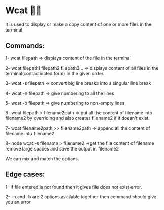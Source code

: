 # Wcat 🚀🚀 

It is used to display or make a copy content of one or more files in the terminal 

## Commands:

1- wcat filepath => displays content of the file in the terminal 

2- wcat filepath1 filepath2 filepath3... => displays content of all files in the terminal(contactinated form) in the given order. 

3- wcat -s filepath => convert big line breaks into a singular line break

4- wcat -n filepath => give numbering to all the lines 

5- wcat -b filepath => give numbering to non-empty lines 

6- wcat filepath > filename2path => put all the content of filename into filename2 by overriding and also creates filename2 if it doesn't exist.

7- wcat filename2path >> filename2path => append all the content of filename into filename2

8- node wcat -s filename > filename2 =>get the file content of filename remove large spaces and save the output in filename2 

We can mix and match the options.

## Edge cases:

1- If file entered is not found then it gives file does not exist error.

2- -n and -b are 2 options available together then command should give you an error
